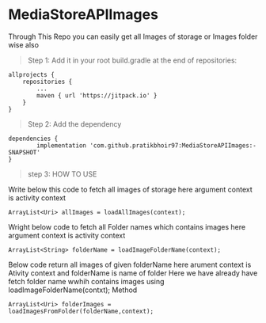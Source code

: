 # MediaStoreAPIImages
Through This Repo you can easily get all Images of storage or Images folder wise also

> Step 1: Add it in your root build.gradle at the end of repositories:


	allprojects {
		repositories {
			...
			maven { url 'https://jitpack.io' }
		}
	}
	
>Step 2: Add the dependency


	dependencies {
	        implementation 'com.github.pratikbhoir97:MediaStoreAPIImages:-SNAPSHOT'
	}
	
>step 3: HOW TO USE


Write below this code to fetch all images of storage
	here argument context is activity context
	
	ArrayList<Uri> allImages = loadAllImages(context);


Wright below code to fetch all Folder names which contains images
	here argument context is activity context
	
	ArrayList<String> folderName = loadImageFolderName(context);

Below code return all images of given folderName
	here arument context is Ativity context and folderName is name of folder
	Here we have already have fetch folder name wwhih contains images using loadImageFolderName(contxt); Method	
	
	
	ArrayList<Uri> folderImages = loadImagesFromFolder(folderName,context);

